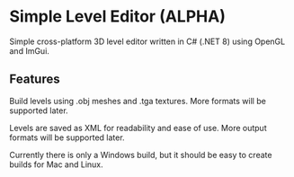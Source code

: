 # Simple Level Editor (ALPHA)

Simple cross-platform 3D level editor written in C# (.NET 8) using OpenGL and ImGui.

## Features

Build levels using .obj meshes and .tga textures. More formats will be supported later.

Levels are saved as XML for readability and ease of use. More output formats will be supported later.

Currently there is only a Windows build, but it should be easy to create builds for Mac and Linux.
